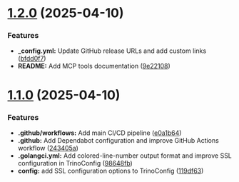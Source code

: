 # [1.2.0](https://github.com/tuannvm/mcp-trino/compare/v1.1.0...v1.2.0) (2025-04-10)


### Features

* **_config.yml:** Update GitHub release URLs and add custom links ([bfdd0f7](https://github.com/tuannvm/mcp-trino/commit/bfdd0f7e824eead1ac5e62a6ac6f628189adc8b8))
* **README:** Add MCP tools documentation ([9e22108](https://github.com/tuannvm/mcp-trino/commit/9e221080790a750f09b67225e2f9c5d6937f3501))

# [1.1.0](https://github.com/tuannvm/mcp-trino/compare/v1.0.4...v1.1.0) (2025-04-10)


### Features

* **.github/workflows:** Add main CI/CD pipeline ([e0a1b64](https://github.com/tuannvm/mcp-trino/commit/e0a1b64a1cf08fab0184f5cd027ea36f913c67f6))
* **.github:** Add Dependabot configuration and improve GitHub Actions workflow ([243405a](https://github.com/tuannvm/mcp-trino/commit/243405a3c81566d41df4eaf3890a57d365838c34))
* **.golangci.yml:** Add colored-line-number output format and improve SSL configuration in TrinoConfig ([98648fb](https://github.com/tuannvm/mcp-trino/commit/98648fbc93475bb5c2d26320caa8c08b2612f4e2))
* **config:** add SSL configuration options to TrinoConfig ([119df63](https://github.com/tuannvm/mcp-trino/commit/119df6344aa3ab140878d510ced12f8ba7ab856c))
